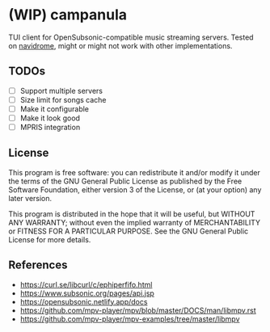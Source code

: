 # (WIP) campanula
TUI client for OpenSubsonic-compatible music streaming servers.
Tested on [navidrome], might or might not work with other implementations.

## TODOs
- [ ] Support multiple servers
- [ ] Size limit for songs cache
- [ ] Make it configurable
- [ ] Make it look good
- [ ] MPRIS integration

## License
This program is free software: you can redistribute it and/or modify
it under the terms of the GNU General Public License as published by
the Free Software Foundation, either version 3 of the License, or
(at your option) any later version.

This program is distributed in the hope that it will be useful,
but WITHOUT ANY WARRANTY; without even the implied warranty of
MERCHANTABILITY or FITNESS FOR A PARTICULAR PURPOSE. See the
GNU General Public License for more details.

## References
- https://curl.se/libcurl/c/ephiperfifo.html
- https://www.subsonic.org/pages/api.jsp
- https://opensubsonic.netlify.app/docs
- https://github.com/mpv-player/mpv/blob/master/DOCS/man/libmpv.rst
- https://github.com/mpv-player/mpv-examples/tree/master/libmpv

[navidrome]: https://github.com/navidrome/navidrome

